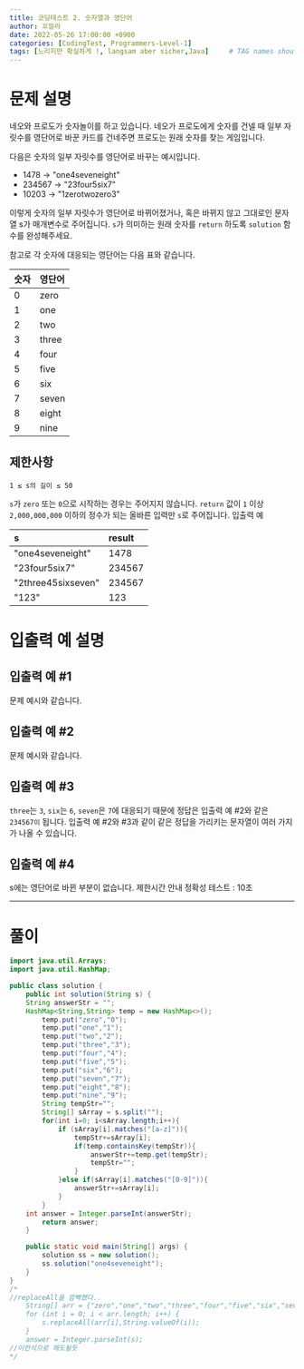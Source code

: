 ```yaml
---
title: 코딩테스트 2. 숫자열과 영단어
author: 꼬낄라
date: 2022-05-26 17:00:00 +0900
categories: [CodingTest, Programmers-Level-1]
tags: [느리지만 확실하게 !, langsam aber sicher,Java]     # TAG names should always be lowercase
---
```


문제 설명
====
네오와 프로도가 숫자놀이를 하고 있습니다. 네오가 프로도에게 숫자를 건넬 때 일부 자릿수를 영단어로 바꾼 카드를 건네주면 프로도는 원래 숫자를 찾는 게임입니다.

다음은 숫자의 일부 자릿수를 영단어로 바꾸는 예시입니다.

- 1478 → "one4seveneight"
- 234567 → "23four5six7"
- 10203 → "1zerotwozero3"

이렇게 숫자의 일부 자릿수가 영단어로 바뀌어졌거나, 혹은 바뀌지 않고 그대로인 문자열 s가 매개변수로 주어집니다. `s`가 의미하는 원래 숫자를 `return` 하도록 `solution` 함수를 완성해주세요.

참고로 각 숫자에 대응되는 영단어는 다음 표와 같습니다.

|숫자|	영단어|
|:---|:---|
|0	|zero|
|1	|one|
|2	|two|
|3	|three|
|4	|four|
|5	|five|
|6	|six|
|7	|seven|
|8	|eight|
|9	|nine|

## 제한사항

`1 ≤ s의 길이 ≤ 50`

`s`가 `zero` 또는 `0`으로 시작하는 경우는 주어지지 않습니다.
`return` 값이 `1` 이상 `2,000,000,000` 이하의 정수가 되는 올바른 입력만 `s`로 주어집니다.
입출력 예

|s	                |result|
|:---|:---|
|"one4seveneight"|	1478|
|"23four5six7"|	    234567|
|"2three45sixseven"|	234567|
|"123"|	123|

# 입출력 예 설명
## 입출력 예 #1

문제 예시와 같습니다.
## 입출력 예 #2

문제 예시와 같습니다.
## 입출력 예 #3

`three`는 `3`, `six`는 `6`, `seven`은 `7`에 대응되기 때문에 정답은 입출력 예 #2와 같은 `234567이` 됩니다.
입출력 예 #2와 #3과 같이 같은 정답을 가리키는 문자열이 여러 가지가 나올 수 있습니다.
## 입출력 예 #4

s에는 영단어로 바뀐 부분이 없습니다.
제한시간 안내
정확성 테스트 : 10초

-----
# 풀이
```java
import java.util.Arrays;
import java.util.HashMap;

public class solution {
    public int solution(String s) {
    String answerStr = "";
    HashMap<String,String> temp = new HashMap<>();
        temp.put("zero","0");
        temp.put("one","1");
        temp.put("two","2");
        temp.put("three","3");
        temp.put("four","4");
        temp.put("five","5");
        temp.put("six","6");
        temp.put("seven","7");
        temp.put("eight","8");
        temp.put("nine","9");
        String tempStr="";
        String[] sArray = s.split("");
        for(int i=0; i<sArray.length;i++){
            if (sArray[i].matches("[a-z]")){
                tempStr+=sArray[i];
                if(temp.containsKey(tempStr)){
                    answerStr+=temp.get(tempStr);
                    tempStr="";
                }
            }else if(sArray[i].matches("[0-9]")){
                answerStr+=sArray[i];
            }
        }
    int answer = Integer.parseInt(answerStr);
        return answer;
    }

    public static void main(String[] args) {
        solution ss = new solution();
        ss.solution("one4seveneight");
    }
}
/*
//replaceAll을 깜빡했다..
    String[] arr = {"zero","one","two","three","four","five","six","seven","eight","nine"};
    for (int i = 0; i < arr.length; i++) {
        s.replaceAll(arr[i],String.valueOf(i));
    }
    answer = Integer.parseInt(s);
//이런식으로 해도될듯
*/

```
